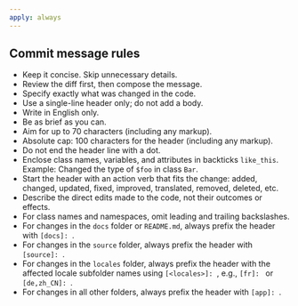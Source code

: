 ```yaml
---
apply: always
---
```


## Commit message rules

- Keep it concise. Skip unnecessary details.
- Review the diff first, then compose the message.
- Specify exactly what was changed in the code.
- Use a single-line header only; do not add a body.
- Write in English only.
- Be as brief as you can.
- Aim for up to 70 characters (including any markup).
- Absolute cap: 100 characters for the header (including any markup).
- Do not end the header line with a dot.
- Enclose class names, variables, and attributes in backticks `like_this`. Example: Changed the type of `$foo` in class `Bar`.
- Start the header with an action verb that fits the change: added, changed, updated, fixed, improved, translated, removed, deleted, etc.
- Describe the direct edits made to the code, not their outcomes or effects.
- For class names and namespaces, omit leading and trailing backslashes.
- For changes in the `docs` folder or `README.md`, always prefix the header with `[docs]: `.
- For changes in the `source` folder, always prefix the header with `[source]: `.
- For changes in the `locales` folder, always prefix the header with the affected locale subfolder names using `[<locales>]: `, e.g., `[fr]: ` or `[de,zh_CN]: `.
- For changes in all other folders, always prefix the header with `[app]: `.

